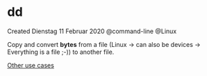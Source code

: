 # dd
Created Dienstag 11 Februar 2020
@command-line @Linux

Copy and convert **bytes** from a file (Linux -> can also be devices -> Everything is a file ;-)) to another file.

[Other use cases](https://linuxopsys.com/topics/linux-dd-command-with-examples)

